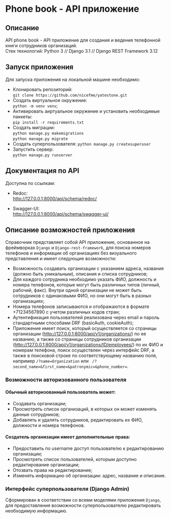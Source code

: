 # Phone book - API приложение


## Описание

API phone book - API приложение для создания и ведения телефонной книги сотрудников организаций.  
Стек технологий: Python 3 // Django 3.1 // Django REST Framework 3.12


## Запуск приложения

Для запуска приложения на локальной машине необходимо:

- Клонировать репозиторий:  
``` git clone https://github.com/nicefme/yatestone.git ``` 
- Cоздать виртуальное окружение:  
``` python -m venv venv ```;
- Активировать аиртуальное окружение и установить необходимые паккеты:  
``` pip install -r requirements.txt ```
- Создать миграции:  
``` python manage.py makemigrations ```  
``` python manage.py migrate ```
- Создать суперпользователя:
``` python manage.py createsuperuser ``` 
- Запустить сервер:  
``` python manage.py runserver ```


## Документация по API

Доступна по ссылкам:

- Redoc:  
http://127.0.0.1:8000/api/schema/redoc/  
  
- Swagger-UI:  
http://127.0.0.1:8000/api/schema/swagger-ui/  


## Описание возможностей приложения

Справочник представляет собой API приложение, основанное на фреймворках  ``` Django ``` и ``` Django-rest-framework ```, для поиска номеров телефонов и информации об организациях без визуального представления и имеет следующие возможности:  
- Возможность создавать организации с указанием адреса, названия (должно быть уникальным), описания и списка сотрудников;
- Для каждого сотрудника необходимо указать ФИО, должность и номера телефонов, которые могут быть различных типов (личный, рабочий, факс). Внутри одной организации не может быть сотрудников с одинаковыми ФИО, но они могут быть в разных организациях;
- Номера телефонов записываются и отображаются в формате +71234567890 с учетом различных кодов стран;
- Аутентификация пользователей реализована через email и пароль стандартными способами DRF (basicAuth, cookieAuth);
- Приложение имеет поиск, который осуществляется со страницы организации (http://127.0.0.1:8000/api/v1/organizations/) по ее названию, а также со страницы сотрудников организации (http://127.0.0.1:8000/api/v1/organizations/ID/employees/)  по их ФИО и номерам телефона, поиск осуществлен через интерфейс DRF, а также в поисковой строке по соответствующему названию поля, например ``` /?name=Organization ``` или ``` /?second_name=&first_name=&patronymic=&phone_number=```.


### Возможности авторизованного пользователя

#### Обычный авторизованный пользователь может:  
- Создавать организации;
- Просмотреть список организаций, в которых он может изменять данные сотрудников;
- Добавлять и удалять сотрудников, редактировать их ФИО, должности и номера телефонов.  
  
#### Создатель организации имеет дополнительные права:  
- Предоставить по username доступ пользователю к редактированию организации;
- Просмотреть список пользователей, которым доступно редактирование организации;
- Отозвать права на редактирование;
- Изменять информацию об организации: адрес, название и описание.


### Интерфейс суперпользователя (Django Admin)

Сформирован в соответствии со всеми моделями приложения ``` Django ```, для предоставления возможности суперпользователю редактировать необходимую информацию.